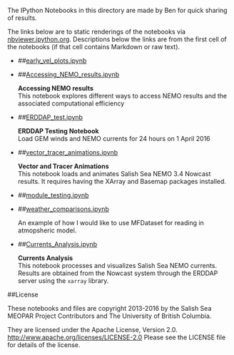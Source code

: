 The IPython Notebooks in this directory are made by Ben for
quick sharing of results.

The links below are to static renderings of the notebooks via
[nbviewer.ipython.org](http://nbviewer.ipython.org/).
Descriptions below the links are from the first cell of the notebooks
(if that cell contains Markdown or raw text).

* ##[early_vel_plots.ipynb](http://nbviewer.ipython.org/urls/bitbucket.org/salishsea/analysis-ben/raw/tip/notebooks/early_vel_plots.ipynb)  
    
* ##[Accessing_NEMO_results.ipynb](http://nbviewer.ipython.org/urls/bitbucket.org/salishsea/analysis-ben/raw/tip/notebooks/Accessing_NEMO_results.ipynb)  
    
    **Accessing NEMO results**  
    This notebook explores different ways to access NEMO results and the associated computational efficiency  

* ##[ERDDAP_test.ipynb](http://nbviewer.ipython.org/urls/bitbucket.org/salishsea/analysis-ben/raw/tip/notebooks/ERDDAP_test.ipynb)  
    
    **ERDDAP Testing Notebook**  
    Load GEM winds and NEMO currents for 24 hours on 1 April 2016  

* ##[vector_tracer_animations.ipynb](http://nbviewer.ipython.org/urls/bitbucket.org/salishsea/analysis-ben/raw/tip/notebooks/vector_tracer_animations.ipynb)  
    
    **Vector and Tracer Animations**  
    This notebook loads and animates Salish Sea NEMO 3.4 Nowcast results. It requires having the XArray and Basemap packages installed.  

* ##[module_testing.ipynb](http://nbviewer.ipython.org/urls/bitbucket.org/salishsea/analysis-ben/raw/tip/notebooks/module_testing.ipynb)  
    
* ##[weather_comparisons.ipynb](http://nbviewer.ipython.org/urls/bitbucket.org/salishsea/analysis-ben/raw/tip/notebooks/weather_comparisons.ipynb)  
    
    An example of how I would like to use MFDataset for reading in atmopsheric model.   

* ##[Currents_Analysis.ipynb](http://nbviewer.ipython.org/urls/bitbucket.org/salishsea/analysis-ben/raw/tip/notebooks/Currents_Analysis.ipynb)  
    
    **Currents Analysis**  
    This notebook processes and visualizes Salish Sea NEMO currents. Results are obtained from the Nowcast system through the ERDDAP server using the `xarray` library.  


##License

These notebooks and files are copyright 2013-2016
by the Salish Sea MEOPAR Project Contributors
and The University of British Columbia.

They are licensed under the Apache License, Version 2.0.
http://www.apache.org/licenses/LICENSE-2.0
Please see the LICENSE file for details of the license.
